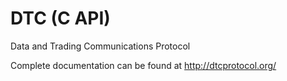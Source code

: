 DTC (C API)
===

Data and Trading Communications Protocol

Complete documentation can be found at http://dtcprotocol.org/
